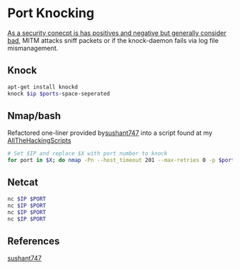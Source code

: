 # Port Knocking
[As a security conecpt is has positives and negative but generally consider bad](https://security.stackexchange.com/questions/1194/port-knocking-is-it-a-good-idea), MITM attacks sniff packets or if the knock-daemon fails via log file mismanagement.

## Knock
```bash
apt-get install knockd
knock $ip $ports-space-seperated
```

## Nmap/bash
Refactored one-liner provided by[sushant747](https://sushant747.gitbooks.io/total-oscp-guide/content/port_knocking.html) into a script found at my [AllTheHackingScripts]()
```bash
# Set $IP and replace $X with port number to knock
for port in $X; do nmap -Pn --host_timeout 201 --max-retries 0 -p $port $IP; done;
```

## Netcat
```bash
nc $IP $PORT
nc $IP $PORT
nc $IP $PORT
nc $IP $PORT
```

## References

[sushant747](https://sushant747.gitbooks.io/total-oscp-guide/content/port_knocking.html)